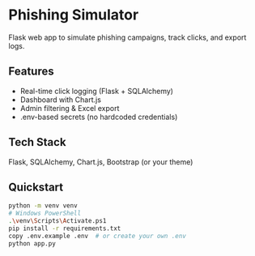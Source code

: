 # Phishing Simulator

Flask web app to simulate phishing campaigns, track clicks, and export logs.

## Features
- Real-time click logging (Flask + SQLAlchemy)
- Dashboard with Chart.js
- Admin filtering & Excel export
- .env-based secrets (no hardcoded credentials)

## Tech Stack
Flask, SQLAlchemy, Chart.js, Bootstrap (or your theme)

## Quickstart
```bash
python -m venv venv
# Windows PowerShell
.\venv\Scripts\Activate.ps1
pip install -r requirements.txt
copy .env.example .env  # or create your own .env
python app.py
